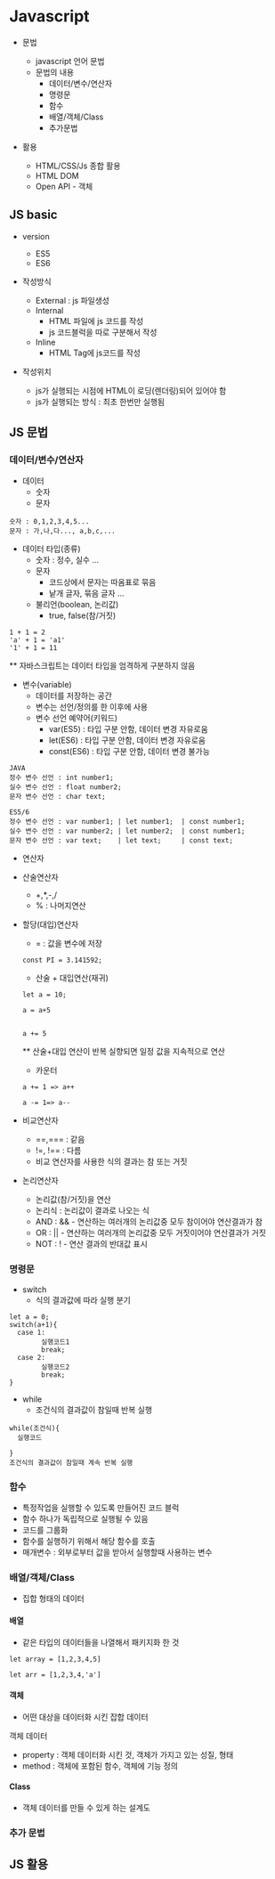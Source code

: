 # Javascript

- 문법
  - javascript 언어 문법
  - 문법의 내용
    - 데이터/변수/연산자
    - 명령문
    - 함수
    - 배열/객체/Class
    - 추가문법

- 활용
  - HTML/CSS/Js 종합 활용
  - HTML DOM
  - Open API - 객체

## JS basic

- version
  - ES5
  - ES6

- 작성방식
  - External : js 파일생성
  - Internal 
    - HTML 파일에 js 코드를 작성
    - js 코드블럭을 따로 구분해서 작성
  - Inline
    - HTML Tag에 js코드를 작성

- 작성위치
  - js가 실행되는 시점에 HTML이 로딩(렌더링)되어 있어야 함
  - js가 실행되는 방식 : 최초 한번만 실행됨

## JS 문법

### 데이터/변수/연산자

- 데이터
  - 숫자
  - 문자
```
숫자 : 0,1,2,3,4,5...
문자 : 가,나,다..., a,b,c,... 
```

- 데이터 타입(종류)
  - 숫자 : 정수, 실수 ...
  - 문자 
    - 코드상에서 문자는 따옴표로 묶음
    - 낱개 글자, 묶음 글자 ...
  - 불리언(boolean, 논리값)
    - true, false(참/거짓)
```
1 + 1 = 2
'a' + 1 = 'a1'
'1' + 1 = 11
```

** 자바스크립트는 데이터 타입을 엄격하게 구분하지 않음

- 변수(variable)
  - 데이터를 저장하는 공간
  - 변수는 선언/정의를 한 이후에 사용
  - 변수 선언 예약어(키워드)
    - var(ES5) : 타입 구분 안함, 데이터 변경 자유로움
    - let(ES6) : 타입 구분 안함, 데이터 변경 자유로움
    - const(ES6) : 타입 구분 안함, 데이터 변경 불가능
```
JAVA
정수 변수 선언 : int number1;
실수 변수 선언 : float number2;
문자 변수 선언 : char text;

ES5/6
정수 변수 선언 : var number1; | let number1;  | const number1;
실수 변수 선언 : var number2; | let number2;  | const number1;
문자 변수 선언 : var text;    | let text;     | const text;
```

- 연산자


- 산술연산자
  - +,*,-,/
  - % : 나머지연산

- 할당(대입)연산자
  - = : 값을 변수에 저장
  ```
  const PI = 3.141592;

  ```
  - 산술 + 대입연산(재귀)
  ```
  let a = 10;
  
  a = a+5


  a += 5
  ```

  ** 산술+대입 연산이 반복 실향되면 일정 값을 지속적으로 연산

  - 카운터

  ```
  a += 1 => a++

  a -= 1=> a--

  ```

- 비교연산자
  - ==,=== : 같음
  - !=, !== : 다름
  - 비교 연산자를 사용한 식의 결과는 참 또는 거짓

- 논리연산자
  - 논리값(참/거짓)을 연산
  - 논리식 : 논리값이 결과로 나오는 식
  - AND : && - 연산하는 여러개의 논리값중 모두 참이어야 연산결과가 참
  - OR : || - 연산하는 여러개의 논리값중 모두 거짓이어야 연산결과가 거짓
  - NOT : ! - 연산 결과의 반대값 표시

### 명령문

  - switch
    - 식의 결과값에 따라 실행 분기
```
let a = 0;
switch(a+1){
  case 1: 
        실행코드1
        break;
  case 2:
        실행코드2
        break;
}
```
  - while
    - 조건식의 결과값이 참일때 반복 실행
```
while(조건식){
  실행코드

}
조건식의 결과값이 참일때 계속 반복 실행
```

### 함수
- 특정작업을 실행할 수 있도록 만들어진 코드 블럭
- 함수 하나가 독립적으로 실행될 수 있음
- 코드를 그룹화 
- 함수를 실행하기 위해서 해당 함수를 호출
- 매개변수 : 외부로부터 값을 받아서 실행할때 사용하는 변수


### 배열/객체/Class

- 집합 형태의 데이터

#### 배열

- 같은 타입의 데이터들을 나열해서 패키지화 한 것
```
let array = [1,2,3,4,5]

let arr = [1,2,3,4,'a']
```

#### 객체

- 어떤 대상을 데이터화 시킨 잡합 데이터

객체 데이터
- property : 객체 데이터화 시킨 것, 객체가 가지고 있는 성질, 형태
- method : 객체에 포함된 함수, 객체에 기능 정의

#### Class

- 객체 데이터를 만들 수 있게 하는 설계도


### 추가 문법

## JS 활용























